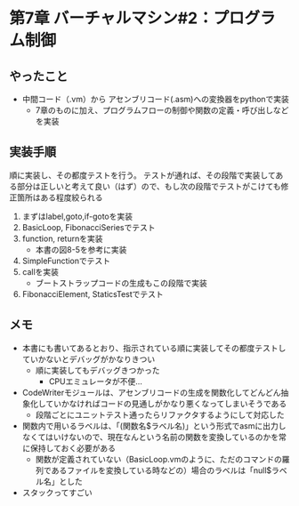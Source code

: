 
# 第7章 バーチャルマシン#2：プログラム制御

## やったこと

* 中間コード（.vm）から アセンブリコード(.asm)への変換器をpythonで実装
    * 7章のものに加え、プログラムフローの制御や関数の定義・呼び出しなどを実装

## 実装手順

順に実装し、その都度テストを行う。
テストが通れば、その段階で実装してある部分は正しいと考えて良い（はず）ので、もし次の段階でテストがこけても修正箇所はある程度絞られる

1. まずはlabel,goto,if-gotoを実装
2. BasicLoop, FibonacciSeriesでテスト
3. function, returnを実装
    * 本書の図8-5を参考に実装
4. SimpleFunctionでテスト
5. callを実装
    * ブートストラップコードの生成もこの段階で実装
6. FibonacciElement, StaticsTestでテスト

## メモ

* 本書にも書いてあるとおり、指示されている順に実装してその都度テストしていかないとデバッグがかなりきつい
    * 順に実装してもデバッグきつかった
        * CPUエミュレータが不便…
* CodeWriterモジュールは、アセンブリコードの生成を関数化してどんどん抽象化していかなければコードの見通しがかなり悪くなってしまいそうである
    * 段階ごとにユニットテスト通ったらリファクタするようにして対応した
* 関数内で用いるラベルは、「(関数名$ラベル名)」という形式でasmに出力しなくてはいけないので、現在なんという名前の関数を変換しているのかを常に保持しておく必要がある
    * 関数が定義されていない（BasicLoop.vmのように、ただのコマンドの羅列であるファイルを変換している時などの）場合のラベルは「null$ラベル名」とした
* スタックってすごい